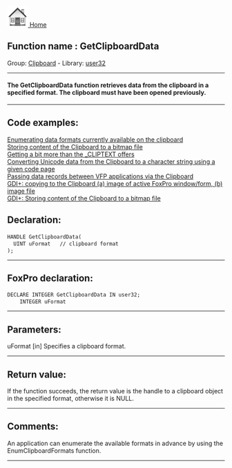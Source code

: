 [<img src="../../images/home.png"> Home ](https://github.com/VFPX/Win32API)  

## Function name : GetClipboardData
Group: [Clipboard](../../functions_group.md#Clipboard)  -  Library: [user32](../../libraries.md#user32)  
***  


#### The GetClipboardData function retrieves data from the clipboard in a specified format. The clipboard must have been opened previously.
***  


## Code examples:
[Enumerating data formats currently available on the clipboard](../../samples/sample_032.md)  
[Storing content of the Clipboard to a bitmap file](../../samples/sample_189.md)  
[Getting a bit more than the _CLIPTEXT offers](../../samples/sample_278.md)  
[Converting Unicode data from the Clipboard to a character string using a given code page](../../samples/sample_316.md)  
[Passing data records between VFP applications via the Clipboard](../../samples/sample_346.md)  
[GDI+: copying to the Clipboard (a) image of active FoxPro window/form, (b) image file](../../samples/sample_457.md)  
[GDI+: Storing content of the Clipboard to a bitmap file](../../samples/sample_475.md)  

## Declaration:
```foxpro  
HANDLE GetClipboardData(
  UINT uFormat   // clipboard format
);  
```  
***  


## FoxPro declaration:
```foxpro  
DECLARE INTEGER GetClipboardData IN user32;
	INTEGER uFormat  
```  
***  


## Parameters:
uFormat 
[in] Specifies a clipboard format.  
***  


## Return value:
If the function succeeds, the return value is the handle to a clipboard object in the specified format, otherwise it is NULL.  
***  


## Comments:
An application can enumerate the available formats in advance by using the EnumClipboardFormats function.  
  
***  

